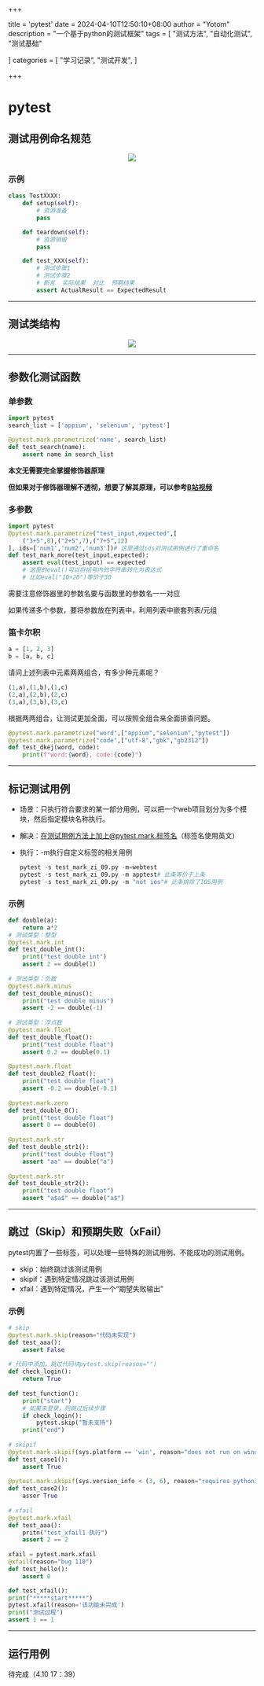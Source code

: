+++

title = 'pytest'
date = 2024-04-10T12:50:10+08:00
author = "Yotom"
description = "一个基于python的测试框架"
tags = [
    "测试方法",
    "自动化测试",
    "测试基础"

]
categories = [
    "学习记录",
    "测试开发",
]

+++

# pytest

## 测试用例命名规范

<div style="text-align: center">
    <img src="/img/pytest_1.png" alt"p1" style="max-width: 100%; height: auto;">
</div>

### 示例

```python
class TestXXXX:
    def setup(self):
        # 资源准备
        pass

    def teardown(self):
        # 资源销毁
        pass

    def test_XXX(self):
        # 测试步骤1
        # 测试步骤2
        # 断言  实际结果  对比  预期结果
        assert ActualResult == ExpectedResult
```

---

## 测试类结构

<div style="text-align: center">
    <img src="/img/pytest_2.png" alt"t2" style="max-width: 100%; height: auto;">
</div>

---

## 参数化测试函数

### 单参数

```python
import pytest
search_list = ['appium', 'selenium', 'pytest']

@pytest.mark.parametrize('name', search_list)
def test_search(name):
    assert name in search_list
```

**本文无需要完全掌握修饰器原理**

**但如果对于修饰器理解不透彻，想要了解其原理，可以参考[B站视频](https://www.bilibili.com/video/BV1Gu411Q7JV)**

### 多参数

```python
import pytest
@pytest.mark.parametrize("test_input,expected",[
    ("3+5",8),("2+5",7),("7+5",12)
], ids=['num1','num2','num3'])# 这里通过ids对测试用例进行了重命名
def test_mark_more(test_input,expected):
    assert eval(test_input) == expected
    # 这里的eval()可以将括号内的字符串转化为表达式
    # 比如eval("10+20")等价于30
```

需要注意修饰器里的参数名要与函数里的参数名一一对应

如果传递多个参数，要将参数放在列表中，利用列表中嵌套列表/元组

### 笛卡尔积

```python
a = [1, 2, 3]
b = [a, b, c]
```

请问上述列表中元素两两组合，有多少种元素呢？

```python
(1,a),(1,b),(1,c)
(2,a),(2,b),(2,c)
(3,a),(3,b),(3,c)
```

根据两两组合，让测试更加全面，可以按照全组合来全面排查问题。

```python
@pytest.mark.parametrize("word",["appium","selenium","pytest"])
@pytest.mark.parametrize("code",["utf-8","gbk","gb2312"])
def test_dkej(word, code):
    print(f"word:{word}, code:{code}")
```

---

## 标记测试用例

+ 场景：只执行符合要求的某一部分用例，可以把一个web项目划分为多个模块，然后指定模块名称执行。

+ 解决：在测试用例方法上加上@pytest.mark.标签名（标签名使用英文）

+ 执行：-m执行自定义标签的相关用例

  ```python
  pytest -s test_mark_zi_09.py -m=webtest
  pytest -s test_mark_zi_09.py -m apptest# 此条等价于上条
  pytest -s test_mark_zi_09.py -m "not ios"# 此条排除了IOS用例
  ```

### 示例

```python
def double(a):
    return a*2
# 测试类型：整型
@pytest.mark.int
def test_double_int():
	print("test double int")
    assert 2 == double(1)
    
# 测试类型：负数
@pytest.mark.minus
def test_double_minus():
	print("test double minus")
    assert -2 == double(-1)
    
# 测试类型：浮点数
@pytest.mark.float
def test_double_float():
	print("test double float")
    assert 0.2 == double(0.1)
    
@pytest.mark.float
def test_double2_float():
	print("test double float")
    assert -0.2 == double(-0.1)
    
@pytest.mark.zero
def test_double_0():
	print("test double float")
    assert 0 == double(0)
    
@pytest.mark.str
def test_double_str1():
	print("test double float")
    assert "aa" == double("a")
    
@pytest.mark.str
def test_double_str2():
	print("test double float")
    assert "a$a$" == double("a$")
```

---

## 跳过（Skip）和预期失败（xFail）

pytest内置了一些标签，可以处理一些特殊的测试用例、不能成功的测试用例。

+ skip：始终跳过该测试用例
+ skipif：遇到特定情况跳过该测试用例
+ xfail：遇到特定情况，产生一个“期望失败输出”

### 示例

```python
# skip
@pytest.mark.skip(reason="代码未实现")
def test_aaa():
    assert False
    
# 代码中添加，跳过代码块pytest.skip(reason="")
def check_login():
    return True
    
def test_function():
    print("start")
    # 如果未登录，则跳过后续步骤
    if check_login():
        pytest.skip("暂未支持")
    print("end")
    
# skipif
@pytest.mark.skipif(sys.platform == 'win', reason="does not run on windows")
def test_case1():
    assert True
    
@pytest.mark.skipif(sys.version_info < (3, 6), reason="requires python3.6 or higher")
def test_case2():
    asser True
    
# xfail
@pytest.mark.xfail
def test_aaa():
    pritn("test_xfail1 执行")
    assert 2 == 2
    
xfail = pytest.mark.xfail
@xfail(reason="bug 110")
def test_hello():
    assert 0

def test_xfail():
print("*****start*****")
pytest.xfail(reason='该功能未完成')
print("测试过程")
assert 1 == 1
```

---

## 运行用例

待完成（4.10 17：39）